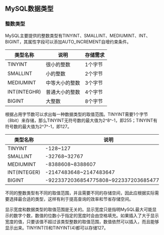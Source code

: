 ## MySQL数据类型

### 整数类型

MySQL主要提供的整数类型有TINYINT、SMALLINT、MEDIUMINT、INT、BIGINT，其属性字段可以添加AUTO_INCREMENT自增约束条件。

| 类型名称     | 说明           | 存储需求 |
| ------------ | -------------- | -------- |
| TINYINT      | 很小的整数     | 1个字节  |
| SMALLINT     | 小的整数       | 2个宇节  |
| MEDIUMINT    | 中等大小的整数 | 3个字节  |
| INT(INTEGHR) | 普通大小的整数 | 4个字节  |
| BIGINT       | 大整数         | 8个字节  |

根据占用字节数可以求出每一种数据类型的取值范围。TINYINT需要1个字节（8bit）来存储，那么TINYINT无符号数的最大值为2^8^-1，即255；TINYINT有符号数的最大值为2^7^-1，即127。

| 类型名称     | 说明                                     | 存储需求               |
| ------------ | ---------------------------------------- | ---------------------- |
| TINYINT      | -128~127                                 | 0~255                  |
| SMALLINT     | -32768~32767                             | 0~65535                |
| MEDIUMINT    | -8388608~8388607                         | 0~16777215             |
| INT(INTEGER) | -2147483648~2147483647                   | 0~4294967295           |
| BIGINT       | -9223372036854775808~9223372036854775807 | 0~18446744073709551615 |

不同的整数类型有不同的取值范围，并且需要不同的存储空间，因此应根据实际需要选择最合适的类型，这样有利于提高查询的效率和节省存储空间。

显示宽度和数据类型的取值范围是无关的。显示宽度只是指明MySQL最大可能显示的数字个数，数值的位数小于指定的宽度时会由空格填充。如果插入了大于显示宽度的值，只要该值不超过该类型整数的取值范围，数值依然可以插入，而且能够显示出来。TINYINT(1)和TINYINT(4)都可以存储127。